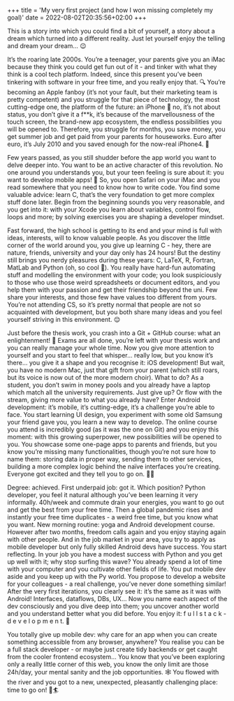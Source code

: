 +++
title = 'My very first project (and how I won missing completely my goal)'
date = 2022-08-02T20:35:56+02:00
+++

This is a story into which you could find a bit of yourself, a story about a dream which turned into a different reality. Just let yourself enjoy the telling and dream your dream… 😉

It’s the roaring late 2000s. You’re a teenager, your parents give you an iMac because they think you could get fun out of it - and tinker with what they think is a cool tech platform. Indeed, since this present you’ve been tinkering with software in your free time, and you really enjoy that. 🔍 You’re becoming an Apple fanboy (it’s not your fault, but their marketing team is pretty competent) and you struggle for that piece of technology, the most cutting-edge one, the platform of the future: an iPhone 📱 no, it’s not about status, you don’t give it a f**k, it’s because of the marvellousness of the touch screen, the brand-new app ecosystem, the endless possibilities you will be opened to. Therefore, you struggle for months, you save money, you get summer job and get paid from your parents for houseworks. Euro after euro, it’s July 2010 and you saved enough for the now-real iPhone4. 🥅

Few years passed, as you still shudder before the app world you want to delve deeper into. You want to be an active character of this revolution. No one around you understands you, but your teen feeling is sure about it: you want to develop mobile apps! 🚀 So, you open Safari on your iMac and you read somewhere that you need to know how to write code. You find some valuable advice: learn C, that’s the very foundation to get more complex stuff done later. Begin from the beginning sounds you very reasonable, and you get into it: with your Xcode you learn about variables, control flow, loops and more; by solving exercises you are shaping a developer mindset.

Fast forward, the high school is getting to its end and your mind is full with ideas, interests, will to know valuable people. As you discover the little corner of the world around you, you give up learning C - hey, there are nature, friends, university and your day only has 24 hours! But the destiny still brings you nerdy pleasures during these years: C, LaTeX, R, Fortran, MatLab and Python (oh, so cool 🐍). You really have hard-fun automating stuff and modelling the environment with your code; you look suspiciously to those who use those weird spreadsheets or document editors, and you help them with your passion and get their friendship beyond the uni. Few share your interests, and those few have values too different from yours. You’re not attending CS, so it’s pretty normal that people are not so acquainted with development, but you both share many ideas and you feel yourself striving in this environment. 😌

Just before the thesis work, you crash into a Git + GitHub course: what an enlightenment! 🐙 Exams are all done, you’re left with your thesis work and you can really manage your whole time. Now you give more attention to yourself and you start to feel that whisper… really low, but you know it’s there… you give it a shape and you recognise it: iOS development! But wait, you have no modern Mac, just that gift from your parent (which still roars, but its voice is now out of the more modern choir). What to do? As a student, you don’t swim in money pools and you already have a laptop which match all the university requirements. Just give up? Or flow with the stream, giving more value to what you already have? Enter Android development: it’s mobile, it’s cutting-edge, it’s a challenge you’re able to face. You start learning UI design, you experiment with some old Samsung your friend gave you, you learn a new way to develop. The online course you attend is incredibly good (as it was the one on Git) and you enjoy this moment: with this growing superpower, new possibilities will be opened to you. You showcase some one-page apps to parents and friends, but you know you’re missing many functionalities, though you’re not sure how to name them: storing data in proper way, sending them to other services, building a more complex logic behind the naïve interfaces you’re creating. Everyone got excited and they tell you to go on. 👨‍💻

Degree: achieved. First underpaid job: got it. Which position? Python developer, you feel it natural although you’ve been learning it very informally. 40h/week and commute drain your energies, you want to go out and get the best from your free time. Then a global pandemic rises and instantly your free time duplicates - a weird free time, but you know what you want. New morning routine: yoga and Android development course. However after two months, freedom calls again and you enjoy staying again with other people. And in the job market in your area, you try to apply as mobile developer but only fully skilled Android devs have success. You start reflecting. In your job you have a modest success with Python and you get up well with it; why stop surfing this wave? You already spend a lot of time with your computer and you cultivate other fields of life. You put mobile dev aside and you keep up with the Py world. You propose to develop a website for your colleagues - a real challenge, you’ve never done something similar! After the very first iterations, you clearly see it: it’s the same as it was with Android! Interfaces, dataflows, DBs, UX… Now you name each aspect of the dev consciously and you dive deep into them; you uncover another world and you understand better what you did before. You enjoy it: f u l l s t a c k - d e v e l o p m e n t. 🎯

You totally give up mobile dev: why care for an app when you can create something accessible from any browser, anywhere? You realise you can be a full stack developer - or maybe just create tidy backends or get caught from the cooler frontend ecosystem… You know that you’ve been exploring only a really little corner of this web, you know the only limit are those 24h/day, your mental sanity and the job opportunities. 🕸 You flowed with the river and you got to a new, unexpected, pleasantly challenging place: time to go on! 🌊🏄

